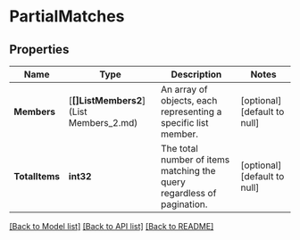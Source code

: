 # PartialMatches

## Properties
Name | Type | Description | Notes
------------ | ------------- | ------------- | -------------
**Members** | [**[]ListMembers2**](List Members_2.md) | An array of objects, each representing a specific list member. | [optional] [default to null]
**TotalItems** | **int32** | The total number of items matching the query regardless of pagination. | [optional] [default to null]

[[Back to Model list]](../README.md#documentation-for-models) [[Back to API list]](../README.md#documentation-for-api-endpoints) [[Back to README]](../README.md)


